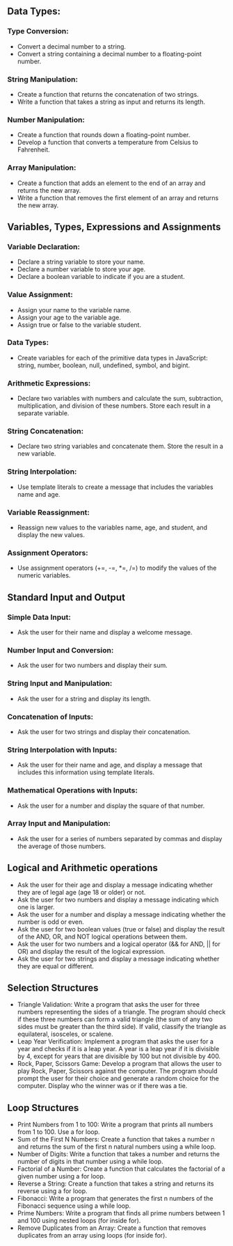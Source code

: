 
## Data Types:
### Type Conversion:
- Convert a decimal number to a string.
- Convert a string containing a decimal number to a floating-point number.
### String Manipulation:
- Create a function that returns the concatenation of two strings.
- Write a function that takes a string as input and returns its length.
### Number Manipulation:
- Create a function that rounds down a floating-point number.
- Develop a function that converts a temperature from Celsius to Fahrenheit.
### Array Manipulation:
- Create a function that adds an element to the end of an array and returns the new array.
- Write a function that removes the first element of an array and returns the new array.

## Variables, Types, Expressions and Assignments
### Variable Declaration:
- Declare a string variable to store your name.
- Declare a number variable to store your age.
- Declare a boolean variable to indicate if you are a student.
### Value Assignment:
- Assign your name to the variable name.
- Assign your age to the variable age.
- Assign true or false to the variable student.
### Data Types:
- Create variables for each of the primitive data types in JavaScript: string, number, boolean, null, undefined, symbol, and bigint.
### Arithmetic Expressions:
- Declare two variables with numbers and calculate the sum, subtraction, multiplication, and division of these numbers. Store each result in a separate variable.
### String Concatenation:
- Declare two string variables and concatenate them. Store the result in a new variable.
### String Interpolation:
- Use template literals to create a message that includes the variables name and age.
### Variable Reassignment:
- Reassign new values to the variables name, age, and student, and display the new values.
### Assignment Operators:
- Use assignment operators (+=, -=, *=, /=) to modify the values of the numeric variables.

## Standard Input and Output
### Simple Data Input:
- Ask the user for their name and display a welcome message.
### Number Input and Conversion:
- Ask the user for two numbers and display their sum.
### String Input and Manipulation:
- Ask the user for a string and display its length.
### Concatenation of Inputs:
- Ask the user for two strings and display their concatenation.
### String Interpolation with Inputs:
- Ask the user for their name and age, and display a message that includes this information using template literals.
### Mathematical Operations with Inputs:
- Ask the user for a number and display the square of that number.
### Array Input and Manipulation:
- Ask the user for a series of numbers separated by commas and display the average of those numbers.

## Logical and Arithmetic operations
- Ask the user for their age and display a message indicating whether they are of legal age (age 18 or older) or not.
- Ask the user for two numbers and display a message indicating which one is larger.
- Ask the user for a number and display a message indicating whether the number is odd or even.
- Ask the user for two boolean values (true or false) and display the result of the AND, OR, and NOT logical operations between them.
- Ask the user for two numbers and a logical operator (&& for AND, || for OR) and display the result of the logical expression.
- Ask the user for two strings and display a message indicating whether they are equal or different.

## Selection Structures
- Triangle Validation: Write a program that asks the user for three numbers representing the sides of a triangle. 
The program should check if these three numbers can form a valid triangle (the sum of any two sides must be greater than
the third side). If valid, classify the triangle as equilateral, isosceles, or scalene.
- Leap Year Verification: Implement a program that asks the user for a year and checks if it is a leap year. A year is a
leap year if it is divisible by 4, except for years that are divisible by 100 but not divisible by 400.
- Rock, Paper, Scissors Game: Develop a program that allows the user to play Rock, Paper, Scissors against the computer.
The program should prompt the user for their choice and generate a random choice for the computer. Display who the 
winner was or if there was a tie.

## Loop Structures
- Print Numbers from 1 to 100: Write a program that prints all numbers from 1 to 100. Use a for loop.
- Sum of the First N Numbers: Create a function that takes a number n and returns the sum of the first n natural numbers
using a while loop.
- Number of Digits: Write a function that takes a number and returns the number of digits in that number using a while 
loop.
- Factorial of a Number: Create a function that calculates the factorial of a given number using a for loop.
- Reverse a String: Create a function that takes a string and returns its reverse using a for loop.
- Fibonacci: Write a program that generates the first n numbers of the Fibonacci sequence using a while loop.
- Prime Numbers: Write a program that finds all prime numbers between 1 and 100 using nested loops (for inside for).
- Remove Duplicates from an Array: Create a function that removes duplicates from an array using loops (for inside for).
